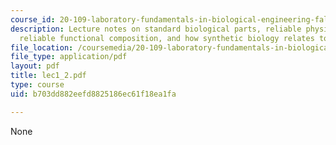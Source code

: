 ```yaml
---
course_id: 20-109-laboratory-fundamentals-in-biological-engineering-fall-2007
description: Lecture notes on standard biological parts, reliable physical composition,
  reliable functional composition, and how synthetic biology relates to genetic engineering.
file_location: /coursemedia/20-109-laboratory-fundamentals-in-biological-engineering-fall-2007/b703dd882eefd8825186ec61f18ea1fa_lec1_2.pdf
file_type: application/pdf
layout: pdf
title: lec1_2.pdf
type: course
uid: b703dd882eefd8825186ec61f18ea1fa

---
```

None